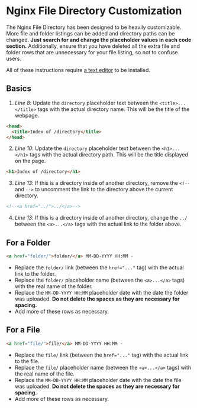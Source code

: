 # Nginx File Directory Customization

The Nginx File Directory has been designed to be heavily customizable. More file and folder listings can be added and directory paths can be changed. **Just search for and change the placeholder values in each code section.** Additionally, ensure that you have deleted all the extra file and folder rows that are unnecessary for your file listing, so not to confuse users.

All of these instructions require [a text editor](https://code.visualstudio.com/) to be installed.

## Basics

1. _Line 8_: Update the `directory` placeholder text between the `<title>...</title>` tags with the actual directory name. This will be the title of the webpage.

```html
<head>
  <title>Index of /directory</title>
</head>
```

2. _Line 10_: Update the `directory` placeholder text between the `<h1>...</h1>` tags with the actual directory path. This will be the title displayed on the page.

```html
<h1>Index of /directory</h1>
```

3. _Line 13_: If this is a directory inside of another directory, remove the `<!--` and `-->` to uncomment the link to the directory above the current directory.

```html
<!--<a href="../">../</a>-->
```

4. _Line 13_: If this is a directory inside of another directory, change the `../` between the `<a>...</a>` tags with the actual link to the folder above.

## For a Folder

```html
<a href="folder/">folder/</a> MM-DD-YYYY HH:MM -
```

- Replace the `folder/` link (between the `href="..."` tag) with the actual link to the folder.
- Replace the `folder/` placeholder name (between the `<a>...</a>` tags) with the real name of the folder.
- Replace the `MM-DD-YYYY HH:MM` placeholder date with the date the folder was uploaded. **Do not delete the spaces as they are necessary for spacing.**
- Add more of these rows as necessary.

## For a File

```html
<a href="file/">file/</a> MM-DD-YYYY HH:MM -
```

- Replace the `file/` link (between the `href="..."` tag) with the actual link to the file.
- Replace the `file/` placeholder name (between the `<a>...</a>` tags) with the real name of the file.
- Replace the `MM-DD-YYYY HH:MM` placeholder date with the date the file was uploaded. **Do not delete the spaces as they are necessary for spacing.**
- Add more of these rows as necessary.
